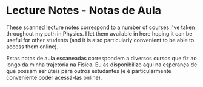 # Lecture Notes - Notas de Aula

These scanned lecture notes correspond to a number of courses I've taken throughout my path in Physics. I let them available in here hoping it can be useful for other students (and it is also particularly convenient to be able to access them online).

Estas notas de aula escaneadas correspondem a diversos cursos que fiz ao longo da minha trajetória na Física. Eu as disponibilizo aqui na esperança de que possam ser úteis para outros estudantes (e é particularmente conveniente poder acessá-las online).
